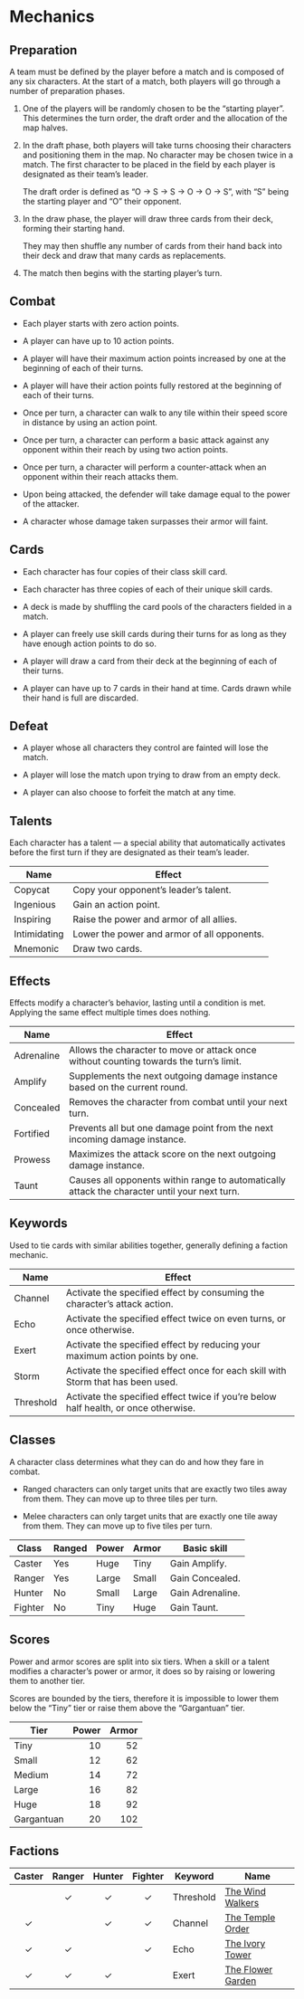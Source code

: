 # Mechanics

## Preparation

A team must be defined by the player before a match and is composed of
any six characters. At the start of a match, both players will go
through a number of preparation phases.

1.  One of the players will be randomly chosen to be the “starting
    player”. This determines the turn order, the draft order and the
    allocation of the map halves.

2.  In the draft phase, both players will take turns choosing their
    characters and positioning them in the map. No character may be
    chosen twice in a match. The first character to be placed in the
    field by each player is designated as their team’s leader.
    
    The draft order is defined as “O → S → S → O → O → S”, with “S”
    being the starting player and “O” their opponent.

3.  In the draw phase, the player will draw three cards from their deck,
    forming their starting hand.
    
    They may then shuffle any number of cards from their hand back into
    their deck and draw that many cards as replacements.

4.  The match then begins with the starting player’s turn.

## Combat

  - Each player starts with zero action points.

  - A player can have up to 10 action points.

  - A player will have their maximum action points increased by one at
    the beginning of each of their turns.

  - A player will have their action points fully restored at the
    beginning of each of their turns.

  - Once per turn, a character can walk to any tile within their speed
    score in distance by using an action point.

  - Once per turn, a character can perform a basic attack against any
    opponent within their reach by using two action points.

  - Once per turn, a character will perform a counter-attack when an
    opponent within their reach attacks them.

  - Upon being attacked, the defender will take damage equal to the
    power of the attacker.

  - A character whose damage taken surpasses their armor will faint.

## Cards

  - Each character has four copies of their class skill card.

  - Each character has three copies of each of their unique skill cards.

  - A deck is made by shuffling the card pools of the characters fielded
    in a match.

  - A player can freely use skill cards during their turns for as long
    as they have enough action points to do so.

  - A player will draw a card from their deck at the beginning of each
    of their turns.

  - A player can have up to 7 cards in their hand at time. Cards drawn
    while their hand is full are discarded.

## Defeat

  - A player whose all characters they control are fainted will lose the
    match.

  - A player will lose the match upon trying to draw from an empty deck.

  - A player can also choose to forfeit the match at any time.

## Talents

Each character has a talent — a special ability that automatically
activates before the first turn if they are designated as their team’s
leader.

| Name         | Effect                                      |
| ------------ | ------------------------------------------- |
| Copycat      | Copy your opponent’s leader’s talent.       |
| Ingenious    | Gain an action point.                       |
| Inspiring    | Raise the power and armor of all allies.    |
| Intimidating | Lower the power and armor of all opponents. |
| Mnemonic     | Draw two cards.                             |

## Effects

Effects modify a character’s behavior, lasting until a condition is met.
Applying the same effect multiple times does nothing.

| Name       | Effect                                                                                        |
| ---------- | --------------------------------------------------------------------------------------------- |
| Adrenaline | Allows the character to move or attack once without counting towards the turn’s limit.        |
| Amplify    | Supplements the next outgoing damage instance based on the current round.                     |
| Concealed  | Removes the character from combat until your next turn.                                       |
| Fortified  | Prevents all but one damage point from the next incoming damage instance.                     |
| Prowess    | Maximizes the attack score on the next outgoing damage instance.                              |
| Taunt      | Causes all opponents within range to automatically attack the character until your next turn. |

## Keywords

Used to tie cards with similar abilities together, generally defining a
faction mechanic.

| Name      | Effect                                                                              |
| --------- | ----------------------------------------------------------------------------------- |
| Channel   | Activate the specified effect by consuming the character’s attack action.           |
| Echo      | Activate the specified effect twice on even turns, or once otherwise.               |
| Exert     | Activate the specified effect by reducing your maximum action points by one.        |
| Storm     | Activate the specified effect once for each skill with Storm that has been used.    |
| Threshold | Activate the specified effect twice if you’re below half health, or once otherwise. |

## Classes

A character class determines what they can do and how they fare in
combat.

  - Ranged characters can only target units that are exactly two tiles
    away from them. They can move up to three tiles per turn.

  - Melee characters can only target units that are exactly one tile
    away from them. They can move up to five tiles per turn.

| Class   | Ranged | Power | Armor | Basic skill      |
| ------- | ------ | ----- | ----- | ---------------- |
| Caster  | Yes    | Huge  | Tiny  | Gain Amplify.    |
| Ranger  | Yes    | Large | Small | Gain Concealed.  |
| Hunter  | No     | Small | Large | Gain Adrenaline. |
| Fighter | No     | Tiny  | Huge  | Gain Taunt.      |

## Scores

Power and armor scores are split into six tiers. When a skill or a
talent modifies a character’s power or armor, it does so by raising or
lowering them to another tier.

Scores are bounded by the tiers, therefore it is impossible to lower
them below the “Tiny” tier or raise them above the “Gargantuan” tier.

| Tier       | Power | Armor |
| ---------- | ----: | ----: |
| Tiny       |    10 |    52 |
| Small      |    12 |    62 |
| Medium     |    14 |    72 |
| Large      |    16 |    82 |
| Huge       |    18 |    92 |
| Gargantuan |    20 |   102 |

## Factions

| Caster | Ranger | Hunter | Fighter | Keyword   | Name                                      |
| :----: | :----: | :----: | :-----: | --------- | ----------------------------------------- |
|        |   ✓    |   ✓    |    ✓    | Threshold | [The Wind Walkers](the-wind-walkers.md)   |
|   ✓    |        |   ✓    |    ✓    | Channel   | [The Temple Order](the-temple-order.md)   |
|   ✓    |   ✓    |        |    ✓    | Echo      | [The Ivory Tower](the-ivory-tower.md)     |
|   ✓    |   ✓    |   ✓    |         | Exert     | [The Flower Garden](the-flower-garden.md) |
